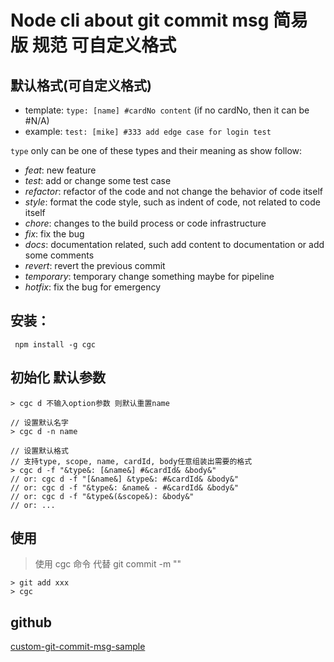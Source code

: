 # Node cli about git commit msg 简易版 规范 可自定义格式

## 默认格式(可自定义格式)

- template: `type: [name] #cardNo content` (if no cardNo, then it can be #N/A)
- example: `test: [mike] #333 add edge case for login test`

`type` only can be one of these types and their meaning as show follow:

- _feat_: new feature
- _test_: add or change some test case
- _refactor_: refactor of the code and not change the behavior of code itself
- _style_: format the code style, such as indent of code, not related to code itself
- _chore_: changes to the build process or code infrastructure
- _fix_: fix the bug
- _docs_: documentation related, such add content to documentation or add some comments
- _revert_: revert the previous commit
- _temporary_: temporary change something maybe for pipeline
- _hotfix_: fix the bug for emergency

## 安装：

```
 npm install -g cgc
```

## 初始化 默认参数

```
> cgc d 不输入option参数 则默认重置name

// 设置默认名字
> cgc d -n name

// 设置默认格式
// 支持type, scope, name, cardId, body任意组装出需要的格式
> cgc d -f "&type&: [&name&] #&cardId& &body&"
// or: cgc d -f "[&name&] &type&: #&cardId& &body&"
// or: cgc d -f "&type&: &name& - #&cardId& &body&"
// or: cgc d -f "&type&(&scope&): &body&"
// or: ...
```

## 使用

> 使用 cgc 命令 代替 git commit -m ""

```
> git add xxx
> cgc
```

## github

[custom-git-commit-msg-sample](https://github.com/chongqiangchen/custom-git-commit-msg-sample)
